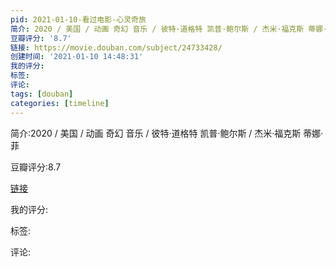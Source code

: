```yaml
---
pid: 2021-01-10-看过电影-心灵奇旅
简介: 2020 / 美国 / 动画 奇幻 音乐 / 彼特·道格特 凯普·鲍尔斯 / 杰米·福克斯 蒂娜·菲
豆瓣评分: '8.7'
链接: https://movie.douban.com/subject/24733428/
创建时间: '2021-01-10 14:48:31'
我的评分:
标签:
评论:
tags: [douban]
categories: [timeline]
---
```

简介:2020 / 美国 / 动画 奇幻 音乐 / 彼特·道格特 凯普·鲍尔斯 / 杰米·福克斯 蒂娜·菲

豆瓣评分:8.7

[链接](https://movie.douban.com/subject/24733428/)

我的评分:

标签:

评论:

